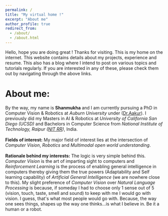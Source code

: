 ```yaml
---
permalink: /
title: "My virtual home !"
excerpt: "About me"
author_profile: true
redirect_from: 
  - /about/
  - /about.html
---
```


Hello, hope you are doing great ! Thanks for visiting. This is my home on the internet. This website contains details about my projects, experience and resume. This also has a blog where I intend to post on various topics and tutorials regularly. If you are interested in any of these, please check them out by navigating through the above links.
# About me: 
By the way, my name is **Shanmukha** and I am currently pursuing a PhD in Computer Vision & Robotics at *Auburn University* under ([Dr.Aakur](https://saakur.github.io/)). I previously did my Masters in AI & Robotics at *University of California San Diego (UCSD)* and Bachelors in Computer Science from *National Institute of Technology, Raipur ([NIT RR](http://www.nitrr.ac.in))*, India.<br><br>
**Fields of interest:** My major field of interest lies at the intersection of *Computer Vision*, *Robotics* and *Multimodal open world understanding*.<br><br>
**Rationale behind my interests:** The logic is very simple behind this. *Computer Vision* is the art of imparting sight to computers and *Reinforcement Learning* is the process of enabling general intelligence in computers thereby giving them the true powers (Adaptability and Self learning capability) of *Artificial General Intelligence* (we are nowhere close to this). My slight preference of *Computer Vision* over *Natural Language Processing* is because, if someday I had to choose only 1 sense out of 5 (vision, touch, taste, smell and sound) to keep with me I would go with vision. I guess, that's what most people would go with. Because, the way one sees things, shapes up the way one thinks...is what I believe in. Be it a human or a robot.
